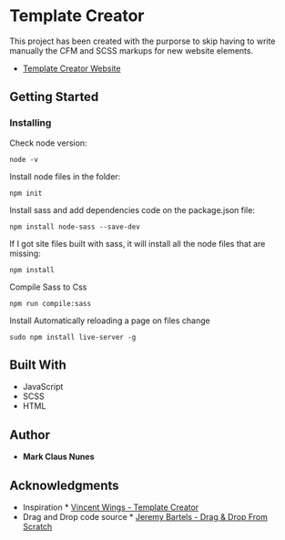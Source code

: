# Template Creator
This project has been created with the purporse to skip having to write manually the CFM and SCSS markups for new website elements.

* [Template Creator Website](http://markclausnunes.com/template-creator/) 

## Getting Started
### Installing
Check node version:
```
node -v
```

Install node files in the folder:
```
npm init
```

Install sass and add dependencies code on the package.json file:
```
npm install node-sass --save-dev
```

If I got site files built with sass, it will install all the node files that are missing:
```
npm install
```

Compile Sass to Css
```
npm run compile:sass
```

Install Automatically reloading a page on files change
```
sudo npm install live-server -g
```
## Built With

* JavaScript
* SCSS
* HTML

## Author

* **Mark Claus Nunes**

## Acknowledgments

* Inspiration * [Vincent Wings - Template Creator](https://github.com/VincentWings) 
* Drag and Drop code source * [Jeremy Bartels - Drag & Drop From Scratch](https://codepen.io/jbartels/pen/yPemMB)

